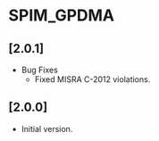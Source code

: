 # SPIM_GPDMA

## [2.0.1]

- Bug Fixes
  - Fixed MISRA C-2012 violations.

## [2.0.0]

- Initial version.
